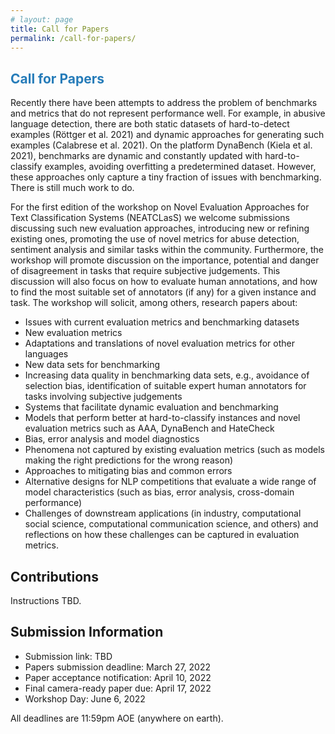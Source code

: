 ```yaml
---
# layout: page
title: Call for Papers
permalink: /call-for-papers/
---
```


## <span style="color:#267CB9"> Call for Papers </span>

Recently there have been attempts to address the problem of benchmarks and metrics that do not represent performance well. For example, in abusive language detection, there are both static datasets of hard-to-detect examples (Röttger et al. 2021) and dynamic approaches for generating such examples (Calabrese et al. 2021). On the platform DynaBench (Kiela et al. 2021), benchmarks are dynamic and constantly updated with hard-to-classify examples, avoiding overfitting a predetermined dataset. However, these approaches only capture a tiny fraction of issues with benchmarking. There is still much work to do.

For the first edition of the workshop on Novel Evaluation Approaches for Text Classification Systems (NEATCLasS) we welcome submissions discussing such new evaluation approaches, introducing new or refining existing ones, promoting the use of novel metrics for abuse detection, sentiment analysis and similar tasks within the community. Furthermore, the workshop will promote discussion on the importance, potential and danger of disagreement in tasks that require subjective judgements. This discussion will also focus on how to evaluate human annotations, and how to find the most suitable set of annotators (if any) for a given instance and task. The workshop will solicit, among others, research papers about:
* Issues with current evaluation metrics and benchmarking datasets 
* New evaluation metrics  
* Adaptations and translations of novel evaluation metrics for other languages  
* New data sets for benchmarking  
* Increasing data quality in benchmarking data sets, e.g., avoidance of selection bias, identification of suitable expert human annotators for tasks involving subjective judgements  
* Systems that facilitate dynamic evaluation and benchmarking  
* Models that perform better at hard-to-classify instances and novel evaluation metrics such as AAA, DynaBench and HateCheck  
* Bias, error analysis and model diagnostics  
* Phenomena not captured by existing evaluation metrics (such as models making the right predictions for the wrong reason)  
* Approaches to mitigating bias and common errors  
* Alternative designs for NLP competitions that evaluate a wide range of model characteristics (such as bias, error analysis, cross-domain performance)  
* Challenges of downstream applications (in industry, computational social science, computational communication science, and others) and reflections on how these challenges can be captured in evaluation metrics.

## Contributions

Instructions TBD.

## Submission Information

* Submission link: TBD
* Papers submission deadline: March 27, 2022 
* Paper acceptance notification: April 10, 2022 
* Final camera-ready paper due: April 17, 2022 
* Workshop Day: June 6, 2022

All deadlines are 11:59pm AOE (anywhere on earth).